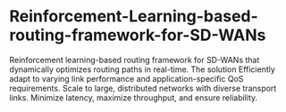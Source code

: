 # Reinforcement-Learning-based-routing-framework-for-SD-WANs
Reinforcement learning-based routing framework for SD-WANs that dynamically optimizes routing paths in real-time. The solution Efficiently adapt to varying link performance and application-specific QoS requirements. Scale to large, distributed networks with diverse transport links. Minimize latency, maximize throughput, and ensure reliability.
